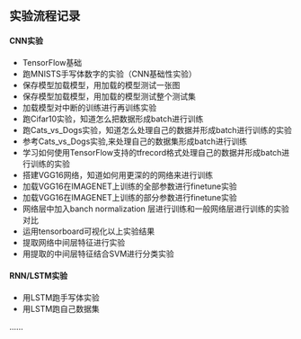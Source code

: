 ## 实验流程记录

#### CNN实验

* TensorFlow基础
* 跑MNISTS手写体数字的实验（CNN基础性实验）
* 保存模型加载模型，用加载的模型测试一张图
* 保存模型加载模型，用加载的模型测试整个测试集
* 加载模型对中断的训练进行再训练实验
* 跑Cifar10实验，知道怎么把数据形成batch进行训练
* 跑Cats_vs_Dogs实验，知道怎么处理自己的数据并形成batch进行训练的实验
* 参考Cats_vs_Dogs实验,来处理自己的数据集形成batch进行训练
* 学习如何使用TensorFlow支持的tfrecord格式处理自己的数据并形成batch进行训练的实验
* 搭建VGG16网络，知道如何用更深的的网络来进行训练
* 加载VGG16在IMAGENET上训练的全部参数进行finetune实验
* 加载VGG16在IMAGENET上训练的部分参数进行finetune实验
* 网络层中加入banch normalization 层进行训练和一般网络层进行训练的实验对比
* 运用tensorboard可视化以上实验结果
* 提取网络中间层特征进行实验
* 用提取的中间层特征结合SVM进行分类实验

#### RNN/LSTM实验

* 用LSTM跑手写体实验
* 用LSTM跑自己数据集

......
